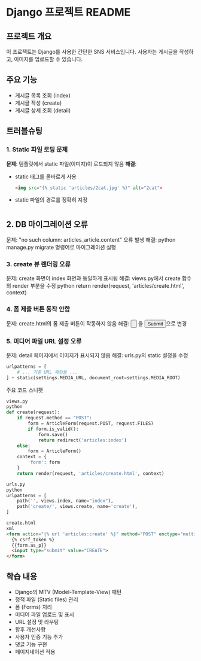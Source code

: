 
# Django 프로젝트 README

## 프로젝트 개요
이 프로젝트는 Django를 사용한 간단한 SNS 서비스입니다. 사용자는 게시글을 작성하고, 이미지를 업로드할 수 있습니다.

## 주요 기능
- 게시글 목록 조회 (index)
- 게시글 작성 (create)
- 게시글 상세 조회 (detail)

## 트러블슈팅

### 1. Static 파일 로딩 문제
**문제**: 템플릿에서 static 파일(이미지)이 로드되지 않음
**해결**: 
- static 태그를 올바르게 사용
  ```html
  <img src="{% static 'articles/2cat.jpg' %}" alt="2cat">
- static 파일의 경로를 정확히 지정
#
## 2. DB 마이그레이션 오류
문제: "no such column: articles_article.content" 오류 발생
해결: python manage.py migrate 명령어로 마이그레이션 실행

### 3. create 뷰 렌더링 오류
문제: create 화면이 index 화면과 동일하게 표시됨
해결: views.py에서 create 함수의 render 부분을 수정
python
return render(request, 'articles/create.html', context)

### 4. 폼 제출 버튼 동작 안함
문제: create.html의 폼 제출 버튼이 작동하지 않음
해결: <input type="button"> 을 <input type="submit">으로 변경

### 5. 미디어 파일 URL 설정 오류
문제: detail 페이지에서 이미지가 표시되지 않음
해결: urls.py의 static 설정을 수정
```python
urlpatterns = [
    # ... 기존 URL 패턴들 ...
] + static(settings.MEDIA_URL, document_root=settings.MEDIA_ROOT)
```
주요 코드 스니펫
```python
views.py
python
def create(request):
    if request.method == "POST":
        form = ArticleForm(request.POST, request.FILES)
        if form.is_valid():
            form.save()
            return redirect('articles:index')
    else:
        form = ArticleForm()
    context = {
        'form': form
    }
    return render(request, 'articles/create.html', context)
```
```python
urls.py
python
urlpatterns = [
    path('', views.index, name="index"),
    path('create/', views.create, name='create'),
]
```

```html
create.html
xml
<form action="{% url 'articles:create' %}" method="POST" enctype="multipart/form-data">
  {% csrf_token %}
  {{form.as_p}}
  <input type="submit" value="CREATE">
</form>
```

## 학습 내용
- Django의 MTV (Model-Template-View) 패턴
- 정적 파일 (Static files) 관리
- 폼 (Forms) 처리
- 미디어 파일 업로드 및 표시
- URL 설정 및 라우팅
- 향후 개선사항
- 사용자 인증 기능 추가
- 댓글 기능 구현
- 페이지네이션 적용
